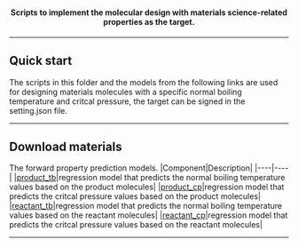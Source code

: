 <h1 align="center">
  
</h1>

<h4 align="center"> Scripts to implement the molecular design with materials science-related properties as the target.</h4>

---
## Quick start

The scripts in this folder and the models from the following links are used for designing materials molecules with a specific normal boiling temperature and critcal pressure, the target can be signed in the setting.json file.

---
## Download materials

The forward property prediction models.
|Component|Description|
|----|----|
|[product_tb](https://figshare.com/ndownloader/files/39308273)|regression model that predicts the normal boiling temperature values based on the product molecules|
|[product_cp](https://figshare.com/ndownloader/files/39308270)|regression model that predicts the critcal pressure values based on the product molecules|
|[reactant_tb](https://figshare.com/ndownloader/files/39308279)|regression model that predicts the normal boiling temperature values based on the reactant molecules|
|[reactant_cp](https://figshare.com/ndownloader/files/393082766)|regression model that predicts the critcal pressure values based on the reactant molecules|

---

